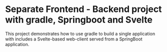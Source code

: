 # Separate Frontend - Backend project with gradle, Springboot and Svelte

This project demonstrates how to use gradle to build a single application with includes a Svelte-based web-client served 
from a SpringBoot application.